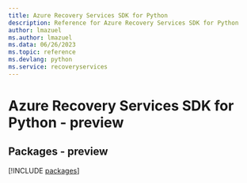 ```yaml
---
title: Azure Recovery Services SDK for Python
description: Reference for Azure Recovery Services SDK for Python
author: lmazuel
ms.author: lmazuel
ms.data: 06/26/2023
ms.topic: reference
ms.devlang: python
ms.service: recoveryservices
---
```

# Azure Recovery Services SDK for Python - preview
## Packages - preview
[!INCLUDE [packages](recovery-services-index.md)]
